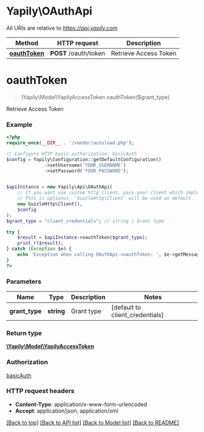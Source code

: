 # Yapily\OAuthApi

All URIs are relative to *https://api.yapily.com*

Method | HTTP request | Description
------------- | ------------- | -------------
[**oauthToken**](OAuthApi.md#oauthToken) | **POST** /oauth/token | Retrieve Access Token


# **oauthToken**
> \Yapily\Model\YapilyAccessToken oauthToken($grant_type)

Retrieve Access Token

### Example
```php
<?php
require_once(__DIR__ . '/vendor/autoload.php');

// Configure HTTP basic authorization: basicAuth
$config = Yapily\Configuration::getDefaultConfiguration()
              ->setUsername('YOUR_USERNAME')
              ->setPassword('YOUR_PASSWORD');


$apiInstance = new Yapily\Api\OAuthApi(
    // If you want use custom http client, pass your client which implements `GuzzleHttp\ClientInterface`.
    // This is optional, `GuzzleHttp\Client` will be used as default.
    new GuzzleHttp\Client(),
    $config
);
$grant_type = "client_credentials"; // string | Grant type

try {
    $result = $apiInstance->oauthToken($grant_type);
    print_r($result);
} catch (Exception $e) {
    echo 'Exception when calling OAuthApi->oauthToken: ', $e->getMessage(), PHP_EOL;
}
?>
```

### Parameters

Name | Type | Description  | Notes
------------- | ------------- | ------------- | -------------
 **grant_type** | **string**| Grant type | [default to client_credentials]

### Return type

[**\Yapily\Model\YapilyAccessToken**](../Model/YapilyAccessToken.md)

### Authorization

[basicAuth](../../README.md#basicAuth)

### HTTP request headers

 - **Content-Type**: application/x-www-form-urlencoded
 - **Accept**: application/json, application/xml

[[Back to top]](#) [[Back to API list]](../../README.md#documentation-for-api-endpoints) [[Back to Model list]](../../README.md#documentation-for-models) [[Back to README]](../../README.md)

